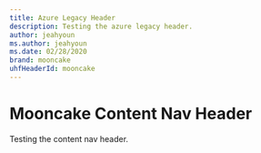 ```yaml
---
title: Azure Legacy Header
description: Testing the azure legacy header.
author: jeahyoun
ms.author: jeahyoun
ms.date: 02/28/2020
brand: mooncake
uhfHeaderId: mooncake
---
```


# Mooncake Content Nav Header

Testing the content nav header.
